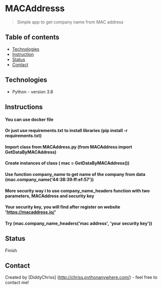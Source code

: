 # MACAddresss
> Simple app to get company name  from MAC address

## Table of contents
* [Technologies](#technologies)
* [Instruction](#instructions)
* [Status](#status)
* [Contact](#contact)


## Technologies
* Python - version 3.8

## Instructions
#### You can use docker file
#### Or just use requirements.txt to install libraries (pip install -r requirements.txt)
#### Import class from MACAddress.py (from MACAddress import GetDataByMACAddress)
#### Create instances of class ( mac = GetDataByMACAddress())
#### Use function company_name to get name of the company from data (mac.company_name('44:38:39:ff:ef:57'))
#### More security way i to use company_name_headers function with two parameters, MACAddress and security key
#### Your security key, you will find after register on website 'https://macaddress.io/' 
#### Try (mac.company_name_headers('mac address', 'your security key'))

## Status
Finish

## Contact
Created by [DiddyChriss] (http://chriss.pythonanywhere.com/) - feel free to contact me!
